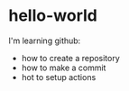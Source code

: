# hello-world
I'm learning github:
* how to create a repository
* how to make a commit
* hot to setup actions
